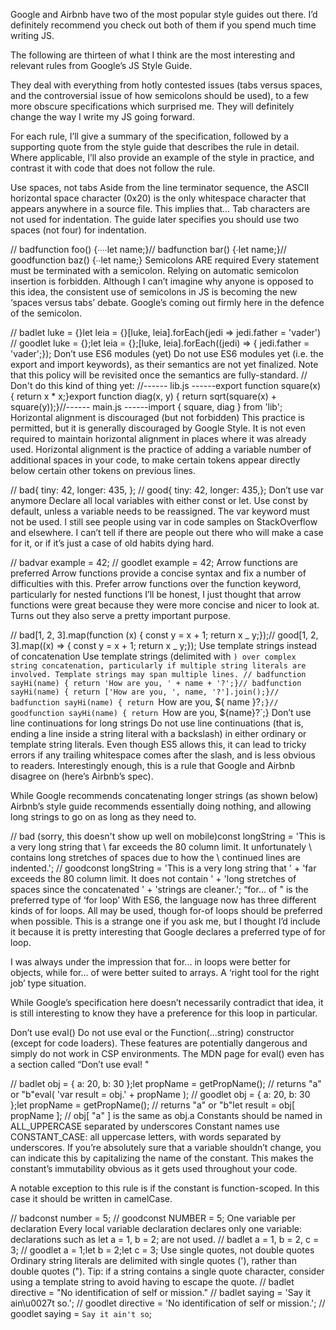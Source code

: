 Google and Airbnb have two of the most popular style guides out there. I’d definitely recommend you check out both of them if you spend much time writing JS.

The following are thirteen of what I think are the most interesting and relevant rules from Google’s JS Style Guide.

They deal with everything from hotly contested issues (tabs versus spaces, and the controversial issue of how semicolons should be used), to a few more obscure specifications which surprised me. They will definitely change the way I write my JS going forward.

For each rule, I’ll give a summary of the specification, followed by a supporting quote from the style guide that describes the rule in detail. Where applicable, I’ll also provide an example of the style in practice, and contrast it with code that does not follow the rule.

Use spaces, not tabs
Aside from the line terminator sequence, the ASCII horizontal space character (0x20) is the only whitespace character that appears anywhere in a source file. This implies that… Tab characters are not used for indentation.
The guide later specifies you should use two spaces (not four) for indentation.

// badfunction foo() {∙∙∙∙let name;}// badfunction bar() {∙let name;}// goodfunction baz() {∙∙let name;}
Semicolons ARE required
Every statement must be terminated with a semicolon. Relying on automatic semicolon insertion is forbidden.
Although I can’t imagine why anyone is opposed to this idea, the consistent use of semicolons in JS is becoming the new ‘spaces versus tabs’ debate. Google’s coming out firmly here in the defence of the semicolon.

// badlet luke = {}let leia = {}[luke, leia].forEach(jedi => jedi.father = 'vader')
// goodlet luke = {};let leia = {};[luke, leia].forEach((jedi) => { jedi.father = 'vader';});
Don’t use ES6 modules (yet)
Do not use ES6 modules yet (i.e. the export and import keywords), as their semantics are not yet finalized. Note that this policy will be revisited once the semantics are fully-standard.
// Don't do this kind of thing yet:
//------ lib.js ------export function square(x) { return x \* x;}export function diag(x, y) { return sqrt(square(x) + square(y));}//------ main.js ------import { square, diag } from 'lib';
Horizontal alignment is discouraged (but not forbidden)
This practice is permitted, but it is generally discouraged by Google Style. It is not even required to maintain horizontal alignment in places where it was already used.
Horizontal alignment is the practice of adding a variable number of additional spaces in your code, to make certain tokens appear directly below certain other tokens on previous lines.

// bad{ tiny: 42, longer: 435, };
// good{ tiny: 42, longer: 435,};
Don’t use var anymore
Declare all local variables with either const or let. Use const by default, unless a variable needs to be reassigned. The var keyword must not be used.
I still see people using var in code samples on StackOverflow and elsewhere. I can’t tell if there are people out there who will make a case for it, or if it’s just a case of old habits dying hard.

// badvar example = 42;
// goodlet example = 42;
Arrow functions are preferred
Arrow functions provide a concise syntax and fix a number of difficulties with this. Prefer arrow functions over the function keyword, particularly for nested functions
I’ll be honest, I just thought that arrow functions were great because they were more concise and nicer to look at. Turns out they also serve a pretty important purpose.

// bad[1, 2, 3].map(function (x) { const y = x + 1; return x _ y;});// good[1, 2, 3].map((x) => { const y = x + 1; return x _ y;});
Use template strings instead of concatenation
Use template strings (delimited with `) over complex string concatenation, particularly if multiple string literals are involved. Template strings may span multiple lines. // badfunction sayHi(name) { return 'How are you, ' + name + '?';}// badfunction sayHi(name) { return ['How are you, ', name, '?'].join();}// badfunction sayHi(name) { return `How are you, ${ name }?`;}// goodfunction sayHi(name) { return `How are you, ${name}?`;}
Don’t use line continuations for long strings
Do not use line continuations (that is, ending a line inside a string literal with a backslash) in either ordinary or template string literals. Even though ES5 allows this, it can lead to tricky errors if any trailing whitespace comes after the slash, and is less obvious to readers.
Interestingly enough, this is a rule that Google and Airbnb disagree on (here’s Airbnb’s spec).

While Google recommends concatenating longer strings (as shown below) Airbnb’s style guide recommends essentially doing nothing, and allowing long strings to go on as long as they need to.

// bad (sorry, this doesn't show up well on mobile)const longString = 'This is a very long string that \ far exceeds the 80 column limit. It unfortunately \ contains long stretches of spaces due to how the \ continued lines are indented.';
// goodconst longString = 'This is a very long string that ' + 'far exceeds the 80 column limit. It does not contain ' + 'long stretches of spaces since the concatenated ' + 'strings are cleaner.';
“for… of " is the preferred type of ‘for loop’
With ES6, the language now has three different kinds of for loops. All may be used, though for-of loops should be preferred when possible.
This is a strange one if you ask me, but I thought I’d include it because it is pretty interesting that Google declares a preferred type of for loop.

I was always under the impression that for... in loops were better for objects, while for... of were better suited to arrays. A ‘right tool for the right job’ type situation.

While Google’s specification here doesn’t necessarily contradict that idea, it is still interesting to know they have a preference for this loop in particular.

Don’t use eval()
Do not use eval or the Function(...string) constructor (except for code loaders). These features are potentially dangerous and simply do not work in CSP environments.
The MDN page for eval() even has a section called “Don’t use eval! "

// badlet obj = { a: 20, b: 30 };let propName = getPropName(); // returns "a" or "b"eval( 'var result = obj.' + propName );
// goodlet obj = { a: 20, b: 30 };let propName = getPropName(); // returns "a" or "b"let result = obj[ propName ]; // obj[ "a" ] is the same as obj.a
Constants should be named in ALL_UPPERCASE separated by underscores
Constant names use CONSTANT_CASE: all uppercase letters, with words separated by underscores.
If you’re absolutely sure that a variable shouldn’t change, you can indicate this by capitalizing the name of the constant. This makes the constant’s immutability obvious as it gets used throughout your code.

A notable exception to this rule is if the constant is function-scoped. In this case it should be written in camelCase.

// badconst number = 5;
// goodconst NUMBER = 5;
One variable per declaration
Every local variable declaration declares only one variable: declarations such as let a = 1, b = 2; are not used.
// badlet a = 1, b = 2, c = 3;
// goodlet a = 1;let b = 2;let c = 3;
Use single quotes, not double quotes
Ordinary string literals are delimited with single quotes ('), rather than double quotes (").
Tip: if a string contains a single quote character, consider using a template string to avoid having to escape the quote.
// badlet directive = "No identification of self or mission."
// badlet saying = 'Say it ain\u0027t so.';
// goodlet directive = 'No identification of self or mission.';
// goodlet saying = `Say it ain't so`;
